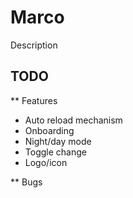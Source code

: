 Marco
======

Description

TODO
-----

** Features

- Auto reload mechanism
- Onboarding
- Night/day mode
- Toggle change
- Logo/icon

** Bugs
